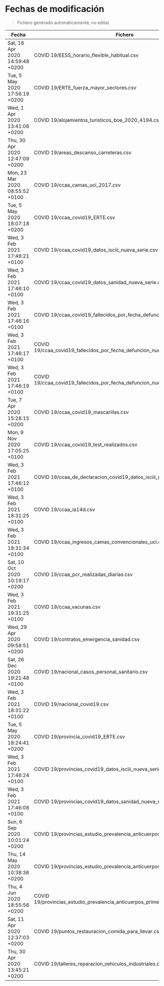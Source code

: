 # Fechas de modificación

> Fichero generado automáticamente, no editar.

| Fecha                           | Fichero                  |
|---------------------------------|--------------------------|
| Sat, 18 Apr 2020 14:59:48 +0200  | COVID 19/EESS_horario_flexible_habitual.csv |
| Tue, 5 May 2020 17:56:19 +0200  | COVID 19/ERTE_fuerza_mayor_sectores.csv |
| Wed, 1 Apr 2020 13:41:08 +0200  | COVID 19/alojamientos_turisticos_boe_2020_4194.csv |
| Thu, 30 Apr 2020 12:47:09 +0200  | COVID 19/areas_descanso_carreteras.csv |
| Mon, 23 Mar 2020 08:55:52 +0100  | COVID 19/ccaa_camas_uci_2017.csv |
| Tue, 5 May 2020 18:07:18 +0200  | COVID 19/ccaa_covid19_ERTE.csv |
| Wed, 3 Feb 2021 17:46:21 +0100  | COVID 19/ccaa_covid19_datos_isciii_nueva_serie.csv |
| Wed, 3 Feb 2021 17:46:10 +0100  | COVID 19/ccaa_covid19_datos_sanidad_nueva_serie.csv |
| Wed, 3 Feb 2021 17:46:16 +0100  | COVID 19/ccaa_covid19_fallecidos_por_fecha_defuncion_nueva_serie.csv |
| Wed, 3 Feb 2021 17:46:17 +0100  | COVID 19/ccaa_covid19_fallecidos_por_fecha_defuncion_nueva_serie_long.csv |
| Wed, 3 Feb 2021 17:46:19 +0100  | COVID 19/ccaa_covid19_fallecidos_por_fecha_defuncion_nueva_serie_original.csv |
| Tue, 7 Apr 2020 15:28:15 +0200  | COVID 19/ccaa_covid19_mascarillas.csv |
| Mon, 9 Nov 2020 17:05:25 +0100  | COVID 19/ccaa_covid19_test_realizados.csv |
| Wed, 3 Feb 2021 17:46:12 +0100  | COVID 19/ccaa_de_declaracion_covid19_datos_isciii_nueva_serie.csv |
| Wed, 3 Feb 2021 18:31:25 +0100  | COVID 19/ccaa_ia14d.csv |
| Wed, 3 Feb 2021 18:31:34 +0100  | COVID 19/ccaa_ingresos_camas_convencionales_uci.csv |
| Sat, 10 Oct 2020 10:19:17 +0200  | COVID 19/ccaa_pcr_realizadas_diarias.csv |
| Wed, 3 Feb 2021 19:31:25 +0100  | COVID 19/ccaa_vacunas.csv |
| Wed, 29 Apr 2020 09:58:51 +0200  | COVID 19/contratos_emergencia_sanidad.csv |
| Sat, 26 Dec 2020 19:21:48 +0100  | COVID 19/nacional_casos_personal_sanitario.csv |
| Wed, 3 Feb 2021 18:31:22 +0100  | COVID 19/nacional_covid19.csv |
| Tue, 5 May 2020 18:24:41 +0200  | COVID 19/provincia_covid19_ERTE.csv |
| Wed, 3 Feb 2021 17:46:24 +0100  | COVID 19/provincias_covid19_datos_isciii_nueva_serie.csv |
| Wed, 3 Feb 2021 17:46:08 +0100  | COVID 19/provincias_covid19_datos_sanidad_nueva_serie.csv |
| Sun, 6 Sep 2020 10:01:24 +0200  | COVID 19/provincias_estudio_prevalencia_anticuerpos_final.csv |
| Thu, 14 May 2020 10:38:36 +0200  | COVID 19/provincias_estudio_prevalencia_anticuerpos_primera_ronda.csv |
| Thu, 4 Jun 2020 18:55:56 +0200  | COVID 19/provincias_estudio_prevalencia_anticuerpos_primera_y_segunda_ronda.csv |
| Sat, 11 Apr 2020 12:37:03 +0200  | COVID 19/puntos_restauracion_comida_para_llevar.csv |
| Thu, 30 Apr 2020 13:45:21 +0200  | COVID 19/talleres_reparacion_vehiculos_industriales.csv |
